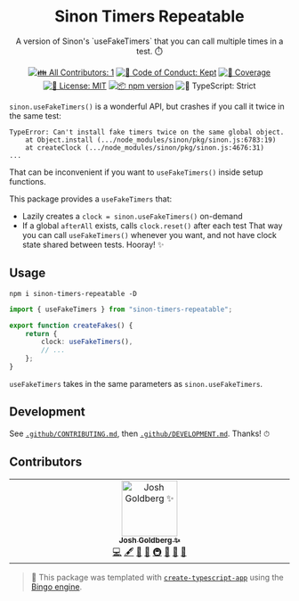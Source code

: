 <h1 align="center">Sinon Timers Repeatable</h1>

<p align="center">
	A version of Sinon's `useFakeTimers` that you can call multiple times in a test.
	⏱️
</p>

<p align="center">
	<!-- prettier-ignore-start -->
	<!-- ALL-CONTRIBUTORS-BADGE:START - Do not remove or modify this section -->
	<a href="#contributors" target="_blank"><img alt="👪 All Contributors: 1" src="https://img.shields.io/badge/%F0%9F%91%AA_all_contributors-1-21bb42.svg" /></a>
<!-- ALL-CONTRIBUTORS-BADGE:END -->
	<!-- prettier-ignore-end -->
	<a href="https://github.com/JoshuaKGoldberg/sinon-timers-repeatable/blob/main/.github/CODE_OF_CONDUCT.md" target="_blank"><img alt="🤝 Code of Conduct: Kept" src="https://img.shields.io/badge/%F0%9F%A4%9D_code_of_conduct-kept-21bb42" /></a>
	<a href="https://codecov.io/gh/JoshuaKGoldberg/sinon-timers-repeatable" target="_blank"><img alt="🧪 Coverage" src="https://img.shields.io/codecov/c/github/JoshuaKGoldberg/sinon-timers-repeatable?label=%F0%9F%A7%AA%20coverage" /></a>
	<a href="https://github.com/JoshuaKGoldberg/sinon-timers-repeatable/blob/main/LICENSE.md" target="_blank"><img alt="📝 License: MIT" src="https://img.shields.io/badge/%F0%9F%93%9D_license-MIT-21bb42.svg" /></a>
	<a href="http://npmjs.com/package/sinon-timers-repeatable" target="_blank"><img alt="📦 npm version" src="https://img.shields.io/npm/v/sinon-timers-repeatable?color=21bb42&label=%F0%9F%93%A6%20npm" /></a>
	<img alt="💪 TypeScript: Strict" src="https://img.shields.io/badge/%F0%9F%92%AA_typescript-strict-21bb42.svg" />
</p>

`sinon.useFakeTimers()` is a wonderful API, but crashes if you call it twice in the same test:

```plaintext
TypeError: Can't install fake timers twice on the same global object.
    at Object.install (.../node_modules/sinon/pkg/sinon.js:6783:19)
    at createClock (.../node_modules/sinon/pkg/sinon.js:4676:31)
...
```

That can be inconvenient if you want to `useFakeTimers()` inside setup functions.

This package provides a `useFakeTimers` that:

- Lazily creates a `clock = sinon.useFakeTimers()` on-demand
- If a global `afterAll` exists, calls `clock.reset()` after each test
  That way you can call `useFakeTimers()` whenever you want, and not have clock state shared between tests.
  Hooray! ✨

## Usage

```shell
npm i sinon-timers-repeatable -D
```

```ts
import { useFakeTimers } from "sinon-timers-repeatable";

export function createFakes() {
	return {
		clock: useFakeTimers(),
		// ...
	};
}
```

`useFakeTimers` takes in the same parameters as `sinon.useFakeTimers`.

## Development

See [`.github/CONTRIBUTING.md`](./.github/CONTRIBUTING.md), then [`.github/DEVELOPMENT.md`](./.github/DEVELOPMENT.md).
Thanks! ⏱

## Contributors

<!-- spellchecker: disable -->
<!-- ALL-CONTRIBUTORS-LIST:START - Do not remove or modify this section -->
<!-- prettier-ignore-start -->
<!-- markdownlint-disable -->
<table>
  <tbody>
    <tr>
      <td align="center" valign="top" width="14.28%"><a href="http://www.joshuakgoldberg.com"><img src="https://avatars.githubusercontent.com/u/3335181?v=4?s=100" width="100px;" alt="Josh Goldberg ✨"/><br /><sub><b>Josh Goldberg ✨</b></sub></a><br /><a href="https://github.com/JoshuaKGoldberg/sinon-timers-repeatable/commits?author=JoshuaKGoldberg" title="Code">💻</a> <a href="#content-JoshuaKGoldberg" title="Content">🖋</a> <a href="https://github.com/JoshuaKGoldberg/sinon-timers-repeatable/commits?author=JoshuaKGoldberg" title="Documentation">📖</a> <a href="#ideas-JoshuaKGoldberg" title="Ideas, Planning, & Feedback">🤔</a> <a href="#infra-JoshuaKGoldberg" title="Infrastructure (Hosting, Build-Tools, etc)">🚇</a> <a href="#maintenance-JoshuaKGoldberg" title="Maintenance">🚧</a> <a href="#projectManagement-JoshuaKGoldberg" title="Project Management">📆</a> <a href="#tool-JoshuaKGoldberg" title="Tools">🔧</a></td>
    </tr>
  </tbody>
</table>

<!-- markdownlint-restore -->
<!-- prettier-ignore-end -->

<!-- ALL-CONTRIBUTORS-LIST:END -->
<!-- spellchecker: enable -->

> 💝 This package was templated with [`create-typescript-app`](https://github.com/JoshuaKGoldberg/create-typescript-app) using the [Bingo engine](https://create.bingo).
